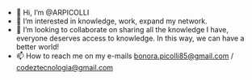 - 👋 Hi, I’m @ARPICOLLI
- 👀 I’m interested in knowledge, work, expand my network.
- 💞️ I’m looking to collaborate on sharing all the knowledge I have, everyone deserves access to knowledge. In this way, we can have a better world!
- 📫 How to reach me on my e-mails bonora.picolli85@gmail.com / codeztecnologia@gmail.com

<!---
ARPICOLLI/ARPICOLLI is a ✨ special ✨ repository because its `README.md` (this file) appears on your GitHub profile.
You can click the Preview link to take a look at your changes.
--->
